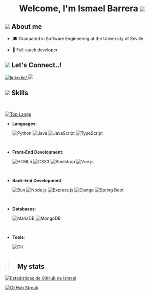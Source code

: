 <h1 align="center"><b> Welcome, I'm Ismael Barrera </b><img src="https://media.giphy.com/media/hvRJCLFzcasrR4ia7z/giphy.gif" width="35"></h1>

## <img src="https://media.tenor.com/QVC1Nmb9TwUAAAAj/coding.gif" width ="35"><b> About me </b>
<!--### <img src="https://github.com/TerryIsmael/TerryIsmael/blob/main/static/studies.gif?raw=true" width="25"> Estudios -->

- 🎓  Graduated in Software Engineering at the University of Seville

- 📝 Full-stack developer

## <img src="https://media2.giphy.com/media/rS5XHk9txSS6KbUQi8/giphy.gif?cid=6c09b952r0lore93rxqscobtlir9zgewp5hm09a63j3khx3w&ep=v1_internal_gif_by_id&rid=giphy.gif&ct=s" width ="35"><b> Let's Connect..!</b>
<div align='left'>
  <a href="https://www.linkedin.com/in/ismael-barrera-garcía-778357298/" target="_blank">
    <img src="https://img.shields.io/badge/linkedin: Ismael Barrera-%2300acee.svg?color=405DE6&style=for-the-badge&logo=linkedin&logoColor=white" alt=linkedin/>
  </a>
  <a href="mailto:terryismael2@gmail.com" target="_blank">
    <img src="https://img.shields.io/badge/gmail:  Ismael Barrera-%23EA4335.svg?style=for-the-badge&logo=gmail&logoColor=white" t=mail  />
  </a>
</div>


<div align="left">
  
  ## <img src="https://media2.giphy.com/media/QssGEmpkyEOhBCb7e1/giphy.gif?cid=ecf05e47a0n3gi1bfqntqmob8g9aid1oyj2wr3ds3mg700bl&rid=giphy.gif" width ="25"><b> Skills</b>

<br>

[![Top Langs](https://github-readme-stats-xi-bay.vercel.app/api/top-langs/?username=terryismael&theme=radical&layout=donut)](https://github.com/anuraghazra/github-readme-stats)

- **Languages**:
  
    ![Python](https://img.shields.io/badge/Python%20-%2314354C.svg?style=for-the-badge&logo=python&logoColor=white&color=blue)
    ![Java](https://img.shields.io/badge/Java%20-%2300736B.svg?style=for-the-badge&logo=java&logoColor=white&color=red)
    ![JavaScript](https://img.shields.io/badge/JavaScript%20-%23F7DF1E.svg?style=for-the-badge&logo=javascript&logoColor=black&color=F7E018)
    ![TypeScript](https://img.shields.io/badge/TypeScript%20-%232F74C0.svg?style=for-the-badge&logo=typescript&logoColor=white)

<br>   

- **Front-End Development**:
  
   ![HTML5](https://img.shields.io/badge/HTML5%20-%23E34F26.svg?style=for-the-badge&logo=html5&logoColor=white)
   ![CSS3](https://img.shields.io/badge/CSS%20-%231572B6.svg?style=for-the-badge&logo=css3&logoColor=white)
   ![Bootstrap](https://img.shields.io/badge/Bootstrap%20-%23563D7C.svg?style=for-the-badge&logo=bootstrap&logoColor=white)
   ![Vue.js](https://img.shields.io/badge/Vue.js%20-%2335495e.svg?style=for-the-badge&logo=vue.js&logoColor=white&color=42D392)
<br>

- **Back-End Development**:

   ![Bun](https://img.shields.io/badge/Bun%20-%238C3F3F.svg?style=for-the-badge&logo=bun&logoColor=white)
   ![Node.js](https://img.shields.io/badge/Node.js%20-%2343853D.svg?style=for-the-badge&logo=node.js&logoColor=white)
   ![Express.js](https://img.shields.io/badge/Express.js%20-%23404D59.svg?style=for-the-badge&logo=express&logoColor=white)
   ![Django](https://img.shields.io/badge/Django%20-%23092E20.svg?style=for-the-badge&logo=django&logoColor=white)
   ![Spring Boot](https://img.shields.io/badge/Spring%20Boot%20-%236DB33F.svg?style=for-the-badge&logo=spring&logoColor=white)

<br>

- **Databases**:

    ![MariaDB](https://img.shields.io/badge/MariaDB%20-%2310108E.svg?style=for-the-badge&logo=mariadb&logoColor=white)
    ![MongoDB](https://img.shields.io/badge/MongoDB%20-%2304A44D.svg?style=for-the-badge&logo=mongodb&logoColor=white)

<br>

- **Tools**:

    ![Git](https://img.shields.io/badge/git-%23F05033.svg?style=for-the-badge&logo=git&logoColor=white)

## <img src="https://github.com/TerryIsmael/TerryIsmael/blob/main/static/diagram.gif?raw=true" width ="35"><b> My stats </b>
[![Estadísticas de GitHub de Ismael](https://github-readme-stats-xi-bay.vercel.app/api?username=TerryIsmael&show_icons=true&theme=radical)](https://github.com/anuraghazra/github-readme-stats)

[![GitHub Streak](https://github-readme-streak-stats-three-delta.vercel.app/?user=TerryIsmael&theme=radical&hide_current_streak=true)](https://git.io/streak-stats)







<!--
**TerryIsmael/TerryIsmael** is a ✨ _special_ ✨ repository because its `README.md` (this file) appears on your GitHub profile.

Here are some ideas to get you started:

- 🔭 I’m currently working on ...
- 🌱 I’m currently learning ...
- 👯 I’m looking to collaborate on ...
- 🤔 I’m looking for help with ...
- 💬 Ask me about ...
- 📫 How to reach me: ...
- 😄 Pronouns: ...
- ⚡ Fun fact: ...
-->

